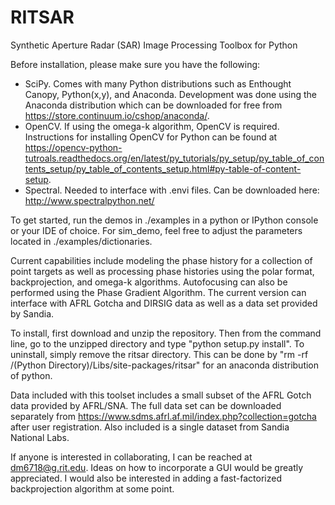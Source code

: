 # RITSAR
Synthetic Aperture Radar (SAR) Image Processing Toolbox for Python

Before installation, please make sure you have the following:
- SciPy. Comes with many Python distributions such as Enthought Canopy, Python(x,y), and Anaconda.  Development was done using the Anaconda distribution which can be downloaded for free from https://store.continuum.io/cshop/anaconda/. 
- OpenCV. If using the omega-k algorithm, OpenCV is required. Instructions for installing OpenCV for Python can be found at  https://opencv-python-tutroals.readthedocs.org/en/latest/py_tutorials/py_setup/py_table_of_contents_setup/py_table_of_contents_setup.html#py-table-of-content-setup.
- Spectral.  Needed to interface with .envi files.  Can be downloaded here: http://www.spectralpython.net/ 
  
To get started, run the demos in ./examples in a python or IPython console or your IDE of choice.  For sim_demo, feel free to adjust the parameters located in ./examples/dictionaries.

Current capabilities include modeling the phase history for a collection of point targets as well as processing phase histories using the polar format, backprojection, and omega-k algorithms.  Autofocusing can also be performed using the Phase Gradient Algorithm.  The current version can interface with AFRL Gotcha and DIRSIG data as well as a data set provided by Sandia.

To install, first download and unzip the repository.  Then from the command line, go to the unzipped directory and type "python setup.py install".  To uninstall, simply remove the ritsar directory.  This can be done by "rm -rf /(Python Directory)/Libs/site-packages/ritsar" for an anaconda distribution of python.

Data included with this toolset includes a small subset of the AFRL Gotch data provided by AFRL/SNA.  The full data set can be downloaded separately from https://www.sdms.afrl.af.mil/index.php?collection=gotcha after user registration.  Also included is a single dataset from Sandia National Labs.

If anyone is interested in collaborating, I can be reached at dm6718@g.rit.edu. Ideas on how to incorporate a GUI would be greatly appreciated.  I would also be interested in adding a fast-factorized backprojection algorithm at some point.
